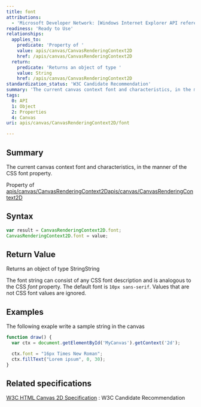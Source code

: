```yaml
---
title: font
attributions:
  - 'Microsoft Developer Network: [Windows Internet Explorer API reference Article](http://msdn.microsoft.com/en-us/library/ie/hh828809%28v=vs.85%29.aspx)'
readiness: 'Ready to Use'
relationships:
  applies_to:
    predicate: 'Property of '
    value: apis/canvas/CanvasRenderingContext2D
    href: /apis/canvas/CanvasRenderingContext2D
  return:
    predicate: 'Returns an object of type '
    value: String
    href: /apis/canvas/CanvasRenderingContext2D
standardization_status: 'W3C Candidate Recommendation'
summary: 'The current canvas context font and characteristics, in the manner of the CSS font property.'
tags:
  0: API
  1: Object
  2: Properties
  4: Canvas
uri: apis/canvas/CanvasRenderingContext2D/font

---
```

## <span>Summary</span>

The current canvas context font and characteristics, in the manner of the CSS font property.

Property of [apis/canvas/CanvasRenderingContext2D](/apis/canvas/CanvasRenderingContext2D)[apis/canvas/CanvasRenderingContext2D](/apis/canvas/CanvasRenderingContext2D)

## <span>Syntax</span>

``` js
var result = CanvasRenderingContext2D.font;
CanvasRenderingContext2D.font = value;
```

## <span>Return Value</span>

Returns an object of type StringString

The font string can consist of any CSS font description and is analogous to the CSS *font* property. The default font is `10px sans-serif`. Values that are not CSS font values are ignored.

## <span>Examples</span>

The following exaple write a sample string in the canvas

``` js
function draw() {
  var ctx = document.getElementById('MyCanvas').getContext('2d');

  ctx.font = "16px Times New Roman";
  ctx.fillText("Lorem ipsum", 0, 30);
}
```

## <span>Related specifications</span>

[W3C HTML Canvas 2D Specification](http://www.w3.org/TR/2012/CR-2dcontext-20121217/)
:   W3C Candidate Recommendation
